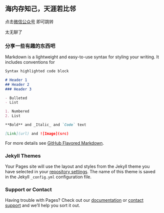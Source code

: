 ## 海内存知己，天涯若比邻

点击[微信公众号]( http://mp.weixin.qq.com/mp/homepage?__biz=MzU2ODgyMzMyNg==&hid=1&sn=e439419d47245c61b60000c842caa33b&scene=18#wechat_redirect
) 即可跳转

太无聊了

### 分享一些有趣的东西吧

Markdown is a lightweight and easy-to-use syntax for styling your writing. It includes conventions for

```markdown
Syntax highlighted code block

# Header 1
## Header 2
### Header 3

- Bulleted
- List

1. Numbered
2. List

**Bold** and _Italic_ and `Code` text

[Link](url) and ![Image](src)
```

For more details see [GitHub Flavored Markdown](https://guides.github.com/features/mastering-markdown/).

### Jekyll Themes

Your Pages site will use the layout and styles from the Jekyll theme you have selected in your [repository settings](https://github.com/Suniazer/suniazer.github.io/settings). The name of this theme is saved in the Jekyll `_config.yml` configuration file.

### Support or Contact

Having trouble with Pages? Check out our [documentation](https://help.github.com/categories/github-pages-basics/) or [contact support](https://github.com/contact) and we’ll help you sort it out.
